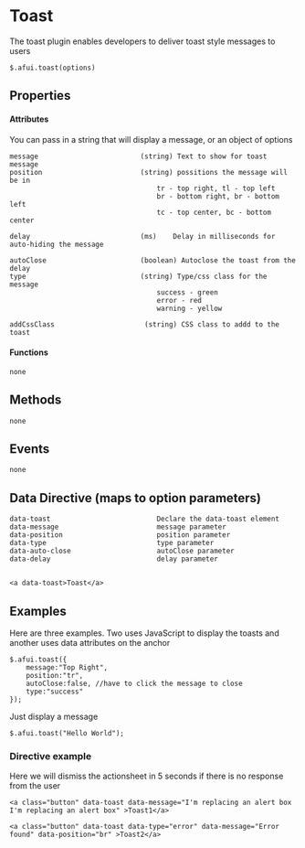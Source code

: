 # Toast

The toast plugin enables developers to deliver toast style messages to users

```
$.afui.toast(options)
```

## Properties

#### Attributes
You can pass in a string that will display a message, or an object of options

```
message                         (string) Text to show for toast message
position                        (string) possitions the message will be in
                                    tr - top right, tl - top left
                                    br - bottom right, br - bottom left
                                    tc - top center, bc - bottom center

delay							(ms)    Delay in milliseconds for auto-hiding the message

autoClose                       (boolean) Autoclose the toast from the delay
type                            (string) Type/css class for the message
									success - green
									error - red
									warning - yellow

addCssClass					     (string) CSS class to addd to the toast
```

#### Functions

```
none
```


## Methods
```
none
```

## Events
```
none
```

## Data Directive (maps to option parameters)
```
data-toast                          Declare the data-toast element
data-message					    message parameter
data-position						position parameter
data-type							type parameter
data-auto-close						autoClose parameter
data-delay							delay parameter


<a data-toast>Toast</a>
```


## Examples

Here are three examples.  Two uses JavaScript to display the toasts and another uses data attributes on the anchor

```
$.afui.toast({
	message:"Top Right",
	position:"tr",
	autoClose:false, //have to click the message to close
	type:"success"
});
```

Just display a message

```
$.afui.toast("Hello World");
```

### Directive example

Here we will dismiss the actionsheet in 5 seconds if there is no response from the user

```
<a class="button" data-toast data-message="I'm replacing an alert box I'm replacing an alert box" >Toast1</a>

<a class="button" data-toast data-type="error" data-message="Error found" data-position="br" >Toast2</a>
```
